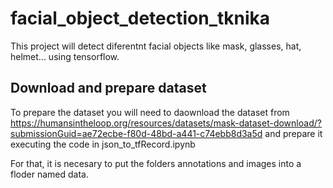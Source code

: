 # facial_object_detection_tknika
This project will detect diferentnt facial objects like mask, glasses, hat, helmet... using tensorflow. 

## Download and prepare dataset
To prepare the dataset you will need to daownload the dataset from https://humansintheloop.org/resources/datasets/mask-dataset-download/?submissionGuid=ae72ecbe-f80d-48bd-a441-c74ebb8d3a5d and prepare it executing the code in json_to_tfRecord.ipynb 


For that, it is necesary to put the folders annotations and images into a floder named data.